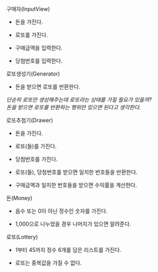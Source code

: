 구매자(InputView)
- 돈을 가진다.
- 로또를 가진다.


- 구매금액을 입력한다.
- 당첨번호를 입력한다.

로또생성기(Generator)
- 돈을 받으면 로또를 반환한다.   

*단순히 로또만 생성해주는데 로또라는 상태를 가질 필요가 있을까?*   
*돈을 받으면 로또를 반환하는 행위만 있으면 된다고 생각한다.*

로또추첨기(Drawer)
- 돈을 가진다.
- 로또(들)를 가진다.
- 당첨번호를 가진다.


- 로또(들), 당첨번호를 받으면 일치한 번호들을 반환한다.
- 구매금액과 일치한 번호들을 받으면 수익률을 계산한다.

돈(Money)
- 음수 또는 0이 아닌 정수인 숫자를 가진다.


- 1,000으로 나누었을 경우 나머지가 있으면 알려준다. 

로또(Lottery)
- 1부터 45까지 정수 6개를 담은 리스트를 가진다.


- 로또는 중복값을 가질 수 없다.
